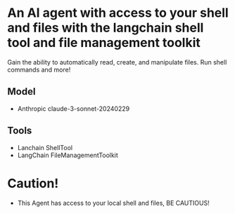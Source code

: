 # An AI agent with access to your shell and files with the langchain shell tool and file management toolkit

Gain the ability to automatically read, create, and manipulate files. Run shell commands and more!

## Model
- Anthropic claude-3-sonnet-20240229

## Tools
- Lanchain ShellTool
- LangChain FileManagementToolkit

# Caution!
- This Agent has access to your local shell and files, BE CAUTIOUS!
